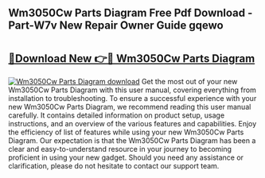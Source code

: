 ## Wm3050Cw Parts Diagram Free Pdf Download - Part-W7v New Repair Owner Guide gqewo

# <h2><a href="http://dflj9v.blite.top/?on=Wm3050Cw+Parts+Diagram">🔗Download New 👉🔴 Wm3050Cw Parts Diagram</a></h2>

[![Wm3050Cw Parts Diagram download](https://i.imgur.com/lujVjoI.png)](http://dflj9v.blite.top/?on=Wm3050Cw+Parts+Diagram)
Get the most out of your new Wm3050Cw Parts Diagram with this user manual, covering everything from installation to troubleshooting. To ensure a successful experience with your new Wm3050Cw Parts Diagram, we recommend reading this user manual carefully. It contains detailed information on product setup, usage instructions, and an overview of the various features and capabilities. Enjoy the efficiency of list of features while using your new Wm3050Cw Parts Diagram. Our expectation is that the Wm3050Cw Parts Diagram has been a clear and easy-to-understand resource in your journey to becoming proficient in using your new gadget. Should you need any assistance or clarification, please do not hesitate to contact our support team.
